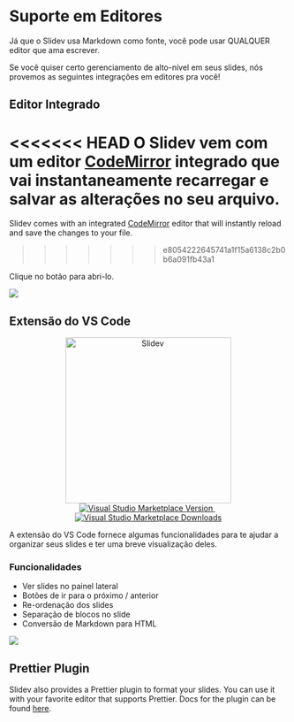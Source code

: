 # Suporte em Editores

Já que o Slidev usa Markdown como fonte, você pode usar QUALQUER editor que ama escrever.

Se você quiser certo gerenciamento de alto-nível em seus slides, nós provemos as seguintes integrações em editores pra você!

## Editor Integrado

<<<<<<< HEAD
O Slidev vem com um editor [CodeMirror](https://codemirror.net/) integrado que vai instantaneamente recarregar e salvar as alterações no seu arquivo.
=======
Slidev comes with an integrated [CodeMirror](https://codemirror.net/) editor that will instantly reload and save the changes to your file.
>>>>>>> e8054222645741a1f15a6138c2b0b6a091fb43a1

Clique no botão <carbon-edit class="inline-icon-btn"/> para abri-lo.

![](/screenshots/integrated-editor.png)

## Extensão do VS Code

<p align="center">
    <a href="https://github.com/slidevjs/slidev" target="_blank">
        <img src="https://cdn.jsdelivr.net/gh/slidevjs/slidev/assets/logo-for-vscode.png" alt="Slidev" width="300"/>
    </a>
    <br>
    <a href="https://marketplace.visualstudio.com/items?itemName=antfu.slidev" target="__blank">
        <img src="https://img.shields.io/visual-studio-marketplace/v/antfu.slidev.svg?color=4EC5D4&amp;label=VS%20Code%20Marketplace&logo=visual-studio-code" alt="Visual Studio Marketplace Version" />
    </a>
    &nbsp;
    <a href="https://marketplace.visualstudio.com/items?itemName=antfu.slidev" target="__blank">
        <img src="https://img.shields.io/visual-studio-marketplace/d/antfu.slidev.svg?color=2B90B6" alt="Visual Studio Marketplace Downloads" />
    </a>
</p>

A extensão do VS Code fornece algumas funcionalidades para te ajudar a organizar seus slides e ter uma breve visualização deles.

### Funcionalidades

- Ver slides no painel lateral
- Botões de ir para o próximo / anterior
- Re-ordenação dos slides
- Separação de blocos no slide
- Conversão de Markdown para HTML

![](https://user-images.githubusercontent.com/11247099/116809994-cc2caa00-ab73-11eb-879f-60585747c3c9.png)

<TheTweet id="1395333405345148930" />

## Prettier Plugin

Slidev also provides a Prettier plugin to format your slides. You can use it with your favorite editor that supports Prettier. Docs for the plugin can be found [here](https://github.com/slidevjs/prettier-plugin).
